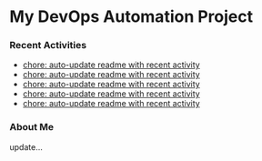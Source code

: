 # My DevOps Automation Project

### Recent Activities
<!-- activity:START -->
- [chore: auto-update readme with recent activity](https://github.com/kaigiii/mybowling-app/commit/f47e7b2fa42af80138c8e8df8ac2dc2b6997e0ac)
- [chore: auto-update readme with recent activity](https://github.com/kaigiii/mybowling-app/commit/b917e69cef71d363679920c157a3cab0557779cf)
- [chore: auto-update readme with recent activity](https://github.com/kaigiii/mybowling-app/commit/d835ca0b9fc4173c675b855528bd2178093a0c0a)
- [chore: auto-update readme with recent activity](https://github.com/kaigiii/mybowling-app/commit/930a948d54bd862598184925a8e12b3f4ddb0244)
- [chore: auto-update readme with recent activity](https://github.com/kaigiii/mybowling-app/commit/5508307294684a015e198bddb1863c4d71ea4b41)
<!-- activity:END -->

### About Me
<!-- MYLINKS:START -->
<!-- MYLINKS:END -->

update...
